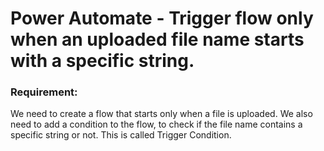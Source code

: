 # Power Automate - Trigger flow only when an uploaded file name starts with a specific string.

### Requirement:
We need to create a flow that starts only when a file is uploaded. We also need to add a condition to the flow, to check if the file name contains a specific string or not. This is called Trigger Condition.
